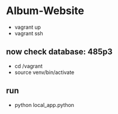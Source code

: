 # Album-Website

- vagrant up
- vagrant ssh

## now check database: 485p3
- cd /vagrant
- source venv/bin/activate

## run
- python local_app.python

